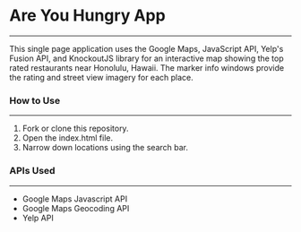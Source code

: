 # Are You Hungry App
---
This single page application uses the Google Maps, JavaScript API, Yelp's Fusion API, and KnockoutJS library for an interactive map showing the top rated restaurants near Honolulu, Hawaii. The marker info windows provide the rating and street view imagery for each place.
 

### How to Use
---
1) Fork or clone this repository.
2) Open the index.html file.
3) Narrow down locations using the search bar.


### APIs Used
---
- Google Maps Javascript API
- Google Maps Geocoding API
- Yelp API

